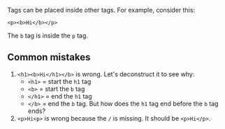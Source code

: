 Tags can be placed inside other tags. For example, consider this:

```
<p><b>Hi</b></p>
```

The ```b``` tag is inside the ```p``` tag.

## Common mistakes

1. ```<h1><b>Hi</h1></b>``` is wrong. Let's deconstruct it to see why:
    * ```<h1>``` = start the ```h1``` tag
    * ```<b>``` = start the ```b``` tag
    * ```</h1>``` = end the ```h1``` tag
    * ```</b>``` = end the ```b``` tag.
    But how does the ```h1``` tag end before the ```b``` tag ends?
2. ```<p>Hi<p>``` is wrong because the ```/``` is missing. It should be ```<p>Hi</p>```.